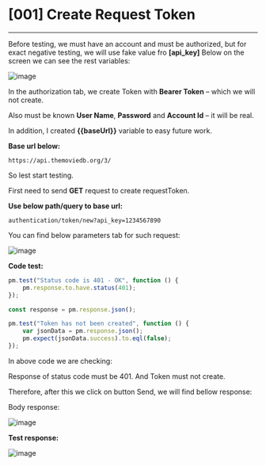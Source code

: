 # [001] Create Request Token
___
Before testing, we must have an account and must be authorized, but for exact negative testing, we will use fake value fro __[api_key]__
Below on the screen we can see the rest variables:
 
![image](https://user-images.githubusercontent.com/122685448/231304735-b2ca4717-1725-440d-a807-90826c9feaff.png)

In the authorization tab, we create Token with __Bearer Token__ – which we will not create.

Also must be known __User Name__, __Password__ and __Account Id__ – it will be real.

In addition, I created __{{baseUrl}}__ variable to easy future work. 

__Base url below:__

```
https://api.themoviedb.org/3/
```
So lest start testing. 

First need to send __GET__ request to create requestToken. 

__Use below path/query to base url:__
```
authentication/token/new?api_key=1234567890
```

You can find below parameters tab for such request:

![image](https://user-images.githubusercontent.com/122685448/231304790-9763042a-c2d5-4d27-b6c4-93e7b67fface.png)

__Code test:__
```js {.line-numbers}
pm.test("Status code is 401 - OK", function () {
    pm.response.to.have.status(401);
});

const response = pm.response.json();

pm.test("Token has not been created", function () {
    var jsonData = pm.response.json();
    pm.expect(jsonData.success).to.eql(false);
});
```
In above code we are checking:

Response of status code must be 401. And Token must not create.

Therefore, after this we click on button Send, we will find bellow response:

Body response:

![image](https://user-images.githubusercontent.com/122685448/231304812-7a2343eb-8734-4926-a680-d2977dde95f1.png)

__Test response:__

![image](https://user-images.githubusercontent.com/122685448/231304819-1e05909a-38aa-4d5d-b65a-b2d9d30e8027.png)




